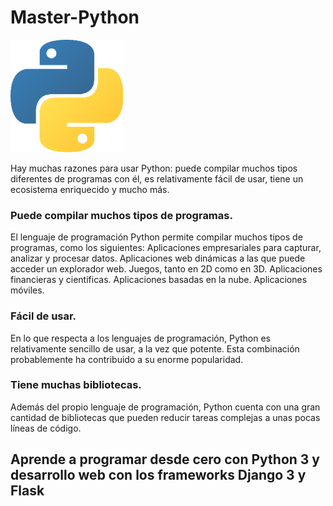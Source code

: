 # Master-Python

![](https://github.com/YESUBZERO/Master-Python/blob/master/image.png) 

Hay muchas razones para usar Python: puede compilar muchos tipos diferentes de programas con él, es relativamente fácil de usar, tiene un ecosistema enriquecido y mucho más.

   ### Puede compilar muchos tipos de programas.
   El lenguaje de programación Python permite compilar muchos tipos de programas, como los siguientes:
        Aplicaciones empresariales para capturar, analizar y procesar datos.
        Aplicaciones web dinámicas a las que puede acceder un explorador web.
        Juegos, tanto en 2D como en 3D.
        Aplicaciones financieras y científicas.
        Aplicaciones basadas en la nube.
        Aplicaciones móviles.

   ### Fácil de usar.
   En lo que respecta a los lenguajes de programación, Python es relativamente sencillo de usar, a la vez que potente. Esta combinación        probablemente ha contribuido a su enorme popularidad.

   ### Tiene muchas bibliotecas. 
   Además del propio lenguaje de programación, Python cuenta con una gran cantidad de bibliotecas que pueden reducir tareas complejas a unas    pocas líneas de código.
   
   ## Aprende a programar desde cero con Python 3 y desarrollo web con los frameworks Django 3 y Flask


